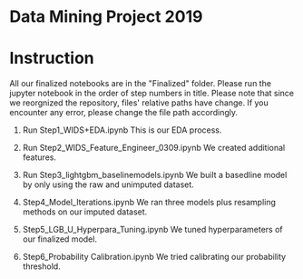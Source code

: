 # Data Mining Project 2019

# Instruction
All our finalized notebooks are in the "Finalized" folder. Please run the jupyter notebook in the order of step numbers in title. Please note that since we reorgnized the repository, files' relative paths have change. If you encounter any error, please change the file path accordingly. 

1. Run Step1_WIDS+EDA.ipynb
This is our EDA process.

2. Run Step2_WIDS_Feature_Engineer_0309.ipynb
We created additional features. 

3. Run Step3_lightgbm_baselinemodels.ipynb
We built a basedline model by only using the raw and unimputed dataset.

4. Step4_Model_Iterations.ipynb
We ran three models plus resampling methods on our imputed dataset. 

5. Step5_LGB_U_Hyperpara_Tuning.ipynb
We tuned hyperparameters of our finalized model.

6. Step6_Probability Calibration.ipynb
We tried calibrating our probability threshold. 
